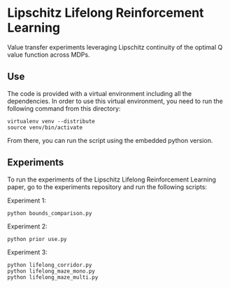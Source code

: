 # Lipschitz Lifelong Reinforcement Learning

Value transfer experiments leveraging Lipschitz continuity of the optimal Q value function across MDPs.

## Use

The code is provided with a virtual environment including all the dependencies.
In order to use this virtual environment, you need to run the following command from this directory:

    virtualenv venv --distribute
    source venv/bin/activate
    
From there, you can run the script using the embedded python version.

## Experiments

To run the experiments of the Lipschitz Lifelong Reinforcement Learning paper, go to the experiments repository and run the following scripts:

Experiment 1:

	python bounds_comparison.py

Experiment 2:

	python prior use.py
	
Experiment 3:

	python lifelong_corridor.py
	python lifelong_maze_mono.py
	python lifelong_maze_multi.py

